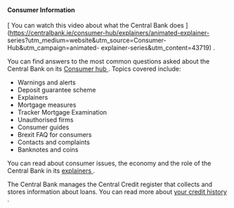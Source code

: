 ####  Consumer Information

[ You can watch this video about what the Central Bank does
](https://centralbank.ie/consumer-hub/explainers/animated-explainer-
series?utm_medium=website&utm_source=Consumer-Hub&utm_campaign=animated-
explainer-series&utm_content=43719) .

You can find answers to the most common questions asked about the Central Bank
on its [ Consumer hub ](https://centralbank.ie/consumer-hub) . Topics covered
include:

  * Warnings and alerts 
  * Deposit guarantee scheme 
  * Explainers 
  * Mortgage measures 
  * Tracker Mortgage Examination 
  * Unauthorised firms 
  * Consumer guides 
  * Brexit FAQ for consumers 
  * Contacts and complaints 
  * Banknotes and coins 

You can read about consumer issues, the economy and the role of the Central
Bank in its [ explainers ](https://centralbank.ie/consumer-hub/explainers) .

The Central Bank manages the Central Credit register that collects and stores
information about loans. You can read more about [ your credit history
](/en/money-and-tax/personal-finance/loans-and-credit/your-credit-history/) .
